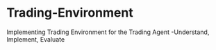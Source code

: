 # Trading-Environment
Implementing Trading Environment for the Trading Agent -Understand, Implement, Evaluate
